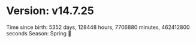 # Version: v14.7.25
Time since birth: 5352 days, 128448 hours, 7706880 minutes, 462412800 seconds
Season: Spring 🌸
